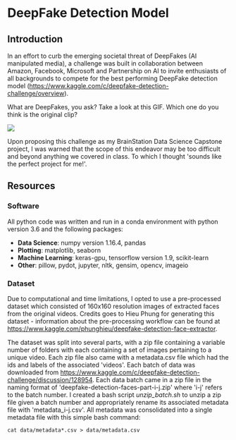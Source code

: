 # DeepFake Detection Model

## Introduction

In an effort to curb the emerging societal threat of DeepFakes (AI manipulated media), a challenge was built in collaboration between Amazon, Facebook, Microsoft and Partnership on AI to invite enthusiasts of all backgrounds to compete for the best performing DeepFake detection model (https://www.kaggle.com/c/deepfake-detection-challenge/overview).

What are DeepFakes, you ask? Take a look at this GIF. Which one do you think is the original clip?

![](https://github.com/sdlee94/BrainStation_Capstone/blob/master/deepfake.gif)

Upon proposing this challenge as my BrainStation Data Science Capstone project, I was warned that the scope of this endeavor may be too difficult and beyond anything we covered in class. To which I thought 'sounds like the perfect project for me!'.


## Resources


### Software

All python code was written and run in a conda environment with python version 3.6 and the following packages:
- **Data Science**: numpy version 1.16.4, pandas
- **Plotting**: matplotlib, seaborn
- **Machine Learning**: keras-gpu, tensorflow version 1.9, scikit-learn
- **Other**: pillow, pydot, jupyter, nltk, gensim, opencv, imageio


### Dataset

Due to computational and time limitations, I opted to use a pre-processed dataset which consisted of 160x160 resolution images of extracted faces from the original videos. Credits goes to Hieu Phung for generating this dataset - information about the pre-processing workflow can be found at https://www.kaggle.com/phunghieu/deepfake-detection-face-extractor.

The dataset was split into several parts, with a zip file containing a variable number of folders with each containing a set of images pertaining to a unique video. Each zip file also came with a metadata.csv file which had the ids and labels of the associated 'videos'. Each batch of data was downloaded from https://www.kaggle.com/c/deepfake-detection-challenge/discussion/128954. Each data batch came in a zip file in the naming format of 'deepfake-detection-faces-part-i-j.zip' where 'i-j' refers to the batch number. I created a bash script *unzip_batch.sh* to unzip a zip file given a batch number and appropriately rename its associated metadata file with 'metadata_i-j.csv'. All metadata was consolidated into a single metadata file with this simple bash command:

```cat data/metadata*.csv > data/metadata.csv```
